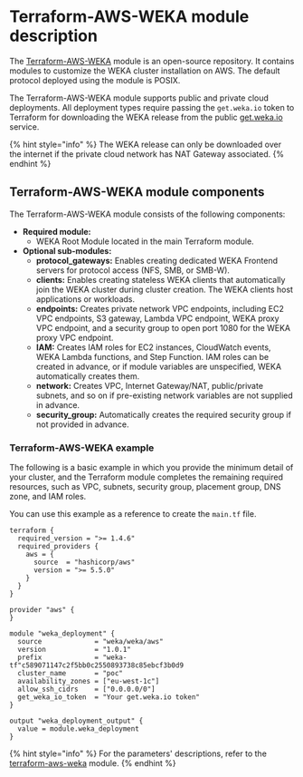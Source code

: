 # Terraform-AWS-WEKA module description

The [Terraform-AWS-WEKA](https://registry.terraform.io/modules/weka/weka/aws/latest?tab=inputs) module is an open-source repository. It contains modules to customize the WEKA cluster installation on AWS. The default protocol deployed using the module is POSIX.

The Terraform-AWS-WEKA module supports public and private cloud deployments. All deployment types require passing the `get.weka.io` token to Terraform for downloading the WEKA release from the public [get.weka.io](https://get.weka.io) service.

{% hint style="info" %}
The WEKA release can only be downloaded over the internet if the private cloud network has NAT Gateway associated.
{% endhint %}

## Terraform-AWS-WEKA module components

The Terraform-AWS-WEKA module consists of the following components:

* **Required module:**
  * WEKA Root Module located in the main Terraform module.
* **Optional sub-modules:**
  * **protocol\_gateways:** Enables creating dedicated WEKA Frontend servers for protocol access (NFS, SMB, or SMB-W).
  * **clients:** Enables creating stateless WEKA clients that automatically join the WEKA cluster during cluster creation. The WEKA clients host applications or workloads.
  * **endpoints:** Creates private network VPC endpoints, including EC2 VPC endpoints, S3 gateway, Lambda VPC endpoint, WEKA proxy VPC endpoint, and a security group to open port 1080 for the WEKA proxy VPC endpoint.
  * **IAM:** Creates IAM roles for EC2 instances, CloudWatch events, WEKA Lambda functions, and Step Function. IAM roles can be created in advance, or if module variables are unspecified, WEKA automatically creates them.
  * **network:** Creates VPC, Internet Gateway/NAT, public/private subnets, and so on if pre-existing network variables are not supplied in advance.
  * **security\_group:** Automatically creates the required security group if not provided in advance.

### Terraform-AWS-WEKA example

The following is a basic example in which you provide the minimum detail of your cluster, and the Terraform module completes the remaining required resources, such as VPC, subnets, security group, placement group, DNS zone, and IAM roles.

You can use this example as a reference to create the `main.tf` file.

```hcl
terraform {
  required_version = ">= 1.4.6"
  required_providers {
    aws = {
      source  = "hashicorp/aws"
      version = ">= 5.5.0"
    }
  }
}

provider "aws" {
}

module "weka_deployment" {
  source             = "weka/weka/aws"
  version            = "1.0.1"  
  prefix             = "weka-tf"c589071147c2f5bb0c2550893738c85ebcf3b0d9
  cluster_name       = "poc"
  availability_zones = ["eu-west-1c"]
  allow_ssh_cidrs    = ["0.0.0.0/0"]
  get_weka_io_token  = "Your get.weka.io token"
}

output "weka_deployment_output" {
  value = module.weka_deployment
}
```

{% hint style="info" %}
For the parameters' descriptions, refer to the [terraform-aws-weka](https://registry.terraform.io/modules/weka/weka/aws/latest?tab=inputs) module.
{% endhint %}
